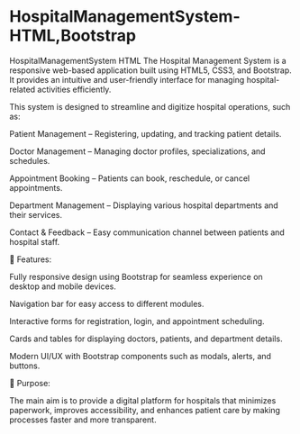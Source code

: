 # HospitalManagementSystem-HTML,Bootstrap
HospitalManagementSystem HTML
The Hospital Management System is a responsive web-based application built using HTML5, CSS3, and Bootstrap. It provides an intuitive and user-friendly interface for managing hospital-related activities efficiently.

This system is designed to streamline and digitize hospital operations, such as:

Patient Management – Registering, updating, and tracking patient details.

Doctor Management – Managing doctor profiles, specializations, and schedules.

Appointment Booking – Patients can book, reschedule, or cancel appointments.

Department Management – Displaying various hospital departments and their services.

Contact & Feedback – Easy communication channel between patients and hospital staff.

🔑 Features:

Fully responsive design using Bootstrap for seamless experience on desktop and mobile devices.

Navigation bar for easy access to different modules.

Interactive forms for registration, login, and appointment scheduling.

Cards and tables for displaying doctors, patients, and department details.

Modern UI/UX with Bootstrap components such as modals, alerts, and buttons.

🎯 Purpose:

The main aim is to provide a digital platform for hospitals that minimizes paperwork, improves accessibility, and enhances patient care by making processes faster and more transparent.
